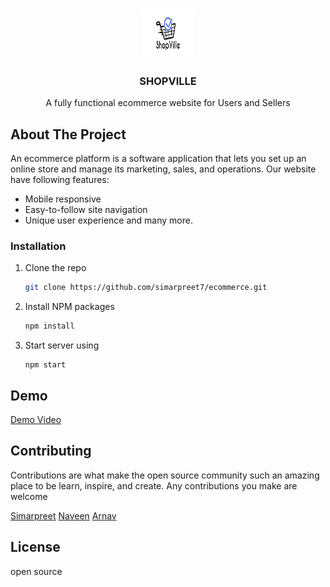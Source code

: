 
<!-- PROJECT LOGO -->
<br />
<p align="center">
  <a href="https://github.com/othneildrew/Best-README-Template">
    <img src="public/img/logo.png" alt="Logo" width="80" height="80">
  </a>

  <h3 align="center">SHOPVILLE</h3>

  <p align="center">
    A fully functional ecommerce website for Users and Sellers
    <br />
  </p>
</p>

<!-- ABOUT THE PROJECT -->
## About The Project

An ecommerce platform is a software application that lets you set up an online store and manage its marketing, sales, and operations. Our website have following features:
* Mobile responsive
* Easy-to-follow site navigation
* Unique user experience and many more.


### Installation

1. Clone the repo
   ```sh
   git clone https://github.com/simarpreet7/ecommerce.git
   ```
3. Install NPM packages
   ```sh
   npm install
   ```
4. Start server using
   ```JS
   npm start
   ```
<!-- DEMO -->
## Demo
[Demo Video](https://drive.google.com/file/d/1CCb9Gb9xqByMPQepitPJQjNrMwTLVEL5/view?usp=sharing)

<!-- CONTRIBUTING -->
## Contributing

Contributions are what make the open source community such an amazing place to be learn, inspire, and create. Any contributions you make are welcome

[Simarpreet](https://github.com/simarpreet7)
[Naveen](https://github.com/gcc-naveen)
[Arnav](https://github.com/glasscode-arnav)

<!-- LICENSE -->
## License

open source

